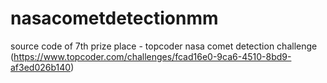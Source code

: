 # nasacometdetectionmm
source code of 7th prize place - topcoder nasa comet detection challenge (https://www.topcoder.com/challenges/fcad16e0-9ca6-4510-8bd9-af3ed026b140)
